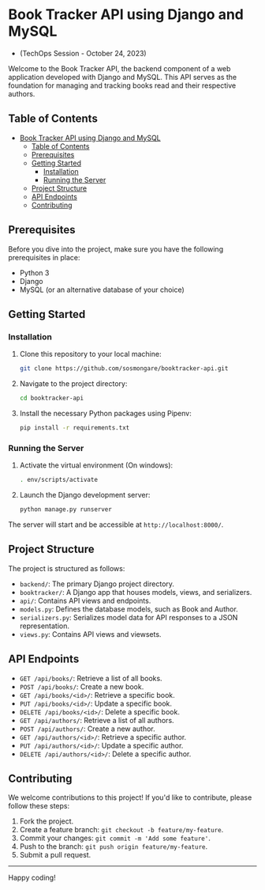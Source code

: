 # Book Tracker API using Django and MySQL 
- (TechOps Session - October 24, 2023)

Welcome to the Book Tracker API, the backend component of a web application developed with Django and MySQL. This API serves as the foundation for managing and tracking books read and their respective authors.

## Table of Contents
- [Book Tracker API using Django and MySQL](#book-tracker-api-using-django-and-mysql)
  - [Table of Contents](#table-of-contents)
  - [Prerequisites](#prerequisites)
  - [Getting Started](#getting-started)
    - [Installation](#installation)
    - [Running the Server](#running-the-server)
  - [Project Structure](#project-structure)
  - [API Endpoints](#api-endpoints)
  - [Contributing](#contributing)

## Prerequisites

Before you dive into the project, make sure you have the following prerequisites in place:
- Python 3
- Django
- MySQL (or an alternative database of your choice)

## Getting Started

### Installation

1. Clone this repository to your local machine:

   ```bash
   git clone https://github.com/sosmongare/booktracker-api.git
   ```

2. Navigate to the project directory:

   ```bash
   cd booktracker-api
   ```

3. Install the necessary Python packages using Pipenv:

   ```bash
   pip install -r requirements.txt
   ```

### Running the Server

1. Activate the virtual environment (On windows):

   ```bash
   . env/scripts/activate
   ```

2. Launch the Django development server:

   ```bash
   python manage.py runserver
   ```

The server will start and be accessible at `http://localhost:8000/`.

## Project Structure

The project is structured as follows:

- `backend/`: The primary Django project directory.
- `booktracker/`: A Django app that houses models, views, and serializers.
- `api/`: Contains API views and endpoints.
- `models.py`: Defines the database models, such as Book and Author.
- `serializers.py`: Serializes model data for API responses to a JSON representation.
- `views.py`: Contains API views and viewsets.

## API Endpoints

- `GET /api/books/`: Retrieve a list of all books.
- `POST /api/books/`: Create a new book.
- `GET /api/books/<id>/`: Retrieve a specific book.
- `PUT /api/books/<id>/`: Update a specific book.
- `DELETE /api/books/<id>/`: Delete a specific book.
- `GET /api/authors/`: Retrieve a list of all authors.
- `POST /api/authors/`: Create a new author.
- `GET /api/authors/<id>/`: Retrieve a specific author.
- `PUT /api/authors/<id>/`: Update a specific author.
- `DELETE /api/authors/<id>/`: Delete a specific author.

## Contributing

We welcome contributions to this project! If you'd like to contribute, please follow these steps:
1. Fork the project.
2. Create a feature branch: `git checkout -b feature/my-feature`.
3. Commit your changes: `git commit -m 'Add some feature'`.
4. Push to the branch: `git push origin feature/my-feature`.
5. Submit a pull request.

---

Happy coding!

